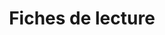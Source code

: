 ---
layout: category
title: Fiches de lecture
category: fiche_de_lecture
permalink: /categories/fiches_de_lecture/
---